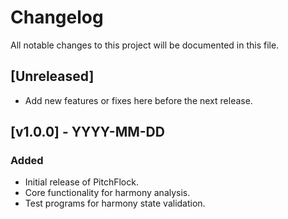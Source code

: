 # Changelog

All notable changes to this project will be documented in this file.

## [Unreleased]
- Add new features or fixes here before the next release.

## [v1.0.0] - YYYY-MM-DD
### Added
- Initial release of PitchFlock.
- Core functionality for harmony analysis.
- Test programs for harmony state validation.
